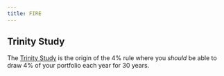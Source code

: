 ```yaml
---
title: FIRE
---
```


## Trinity Study
The [Trinity Study](https://en.wikipedia.org/wiki/Trinity_study) is the origin of the 4% rule where you *should* be able to draw 4% of your portfolio each year for 30 years.
